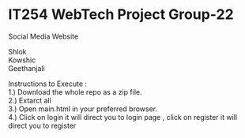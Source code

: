 # IT254 WebTech Project Group-22 #
Social Media Website 

Shlok   
Kowshic  
Geethanjali  

Instructions to Execute :  
1.) Download the whole repo as a zip file.  
2.) Extarct all  
3.) Open main.html in your preferred browser.  
4.) Click on login it will direct you to login page , click on register it will direct you to register  

